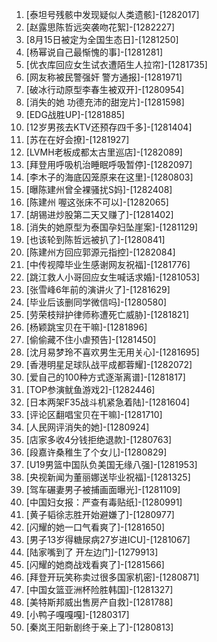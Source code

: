 
1. [泰坦号残骸中发现疑似人类遗骸]-[1282017]
1. [赵露思陈哲远突袭吻花絮]-[1282227]
1. [8月15日被定为全国生态日]-[1281250]
1. [杨幂说自己最惭愧的事]-[1281281]
1. [优衣库回应女生试衣遭陌生人拉帘]-[1281735]
1. [网友称被民警强奸 警方通报]-[1281971]
1. [破冰行动原型李春生被双开]-[1280954]
1. [消失的她 功德充沛的甜宠片]-[1281598]
1. [EDG战胜UP]-[1281885]
1. [12岁男孩去KTV还预存四千多]-[1281404]
1. [苏在在好会撩]-[1281927]
1. [LVMH老板成都太古里巡店]-[1282089]
1. [拜登用呼吸机治睡眠呼吸暂停]-[1282097]
1. [李木子的海底囚笼原来在这里]-[1280803]
1. [曝陈建州曾全裸骚扰S妈]-[1282408]
1. [陈建州 喔这张床不可以]-[1282065]
1. [胡锡进炒股第二天又赚了]-[1281402]
1. [消失的她原型为泰国孕妇坠崖案]-[1281129]
1. [也该轮到陈哲远被扒了]-[1280841]
1. [陈建州方回应郭源元指控]-[1282084]
1. [中传视障毕业生感谢网友祝福]-[1281776]
1. [跳江救人小哥回应女生喊话求婚]-[1281053]
1. [张雪峰6年前的演讲火了]-[1281629]
1. [毕业后该删同学微信吗]-[1280580]
1. [劳荣枝辩护律师称遭死亡威胁]-[1281821]
1. [杨颖跳宝贝在干嘛]-[1281896]
1. [偷偷藏不住小虐预告]-[1281450]
1. [沈月易梦玲不喜欢男生无用关心]-[1281695]
1. [香港明星足球队战平成都蓉耀]-[1282072]
1. [爱自己的100种方式逐渐离谱]-[1281817]
1. [TOP参演鱿鱼游戏2]-[1282446]
1. [日本两架F35战斗机紧急着陆]-[1281604]
1. [评论区翻唱宝贝在干嘛]-[1281710]
1. [人民网评消失的她]-[1280924]
1. [店家多收4分钱拒绝退款]-[1280763]
1. [段嘉许桑稚生了个女儿]-[1280829]
1. [U19男篮中国队负美国无缘八强]-[1281953]
1. [央视新闻为董丽娜送毕业祝福]-[1281325]
1. [驾车碾妻男子被捕画面曝光]-[1281109]
1. [中国妇女报：严查有毒贴纸]-[1280991]
1. [黄子韬徐志胜开始避嫌了]-[1280977]
1. [闪耀的她一口气看爽了]-[1281650]
1. [男子13岁得糖尿病27岁进ICU]-[1281067]
1. [陆家嘴到了 开左边门]-[1279913]
1. [闪耀的她商战戏看爽了]-[1281566]
1. [拜登开玩笑称卖过很多国家机密]-[1280871]
1. [中国女篮亚洲杯险胜韩国]-[1281327]
1. [美特斯邦威出售房产自救]-[1281788]
1. [小鸭子嘎嘎嘎]-[1280317]
1. [秦岚王阳新剧终于亲上了]-[1280813]